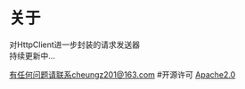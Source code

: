 # 关于
对HttpClient进一步封装的请求发送器  
持续更新中...

有任何问题请联系cheungz201@163.com
#开源许可
[Apache2.0](:https://www.apache.org/licenses/LICENSE-2.0.html)